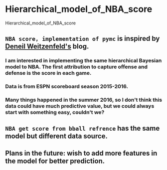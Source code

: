 # Hierarchical_model_of_NBA_score
Hierarchical_model_of_NBA_score

## `NBA score, implementation of pymc` is inspired by  [Deneil Weitzenfeld's](http://danielweitzenfeld.github.io/passtheroc/blog/2014/10/28/bayes-premier-league/) blog. 

### I am interested in implementing the same hierarchical Bayesian model to NBA. The first attribution to capture offense and defense is the score in each game. 
### Data is from ESPN scoreboard season 2015-2016.
### Many things happened in the summer 2016, so I don't think this data could have much predictive value, but we could always start with something easy, couldn't we?

## `NBA get score from bball refrence` has the same model but different data source.

## Plans in the future: wish to add more features in the model for better prediction. 
